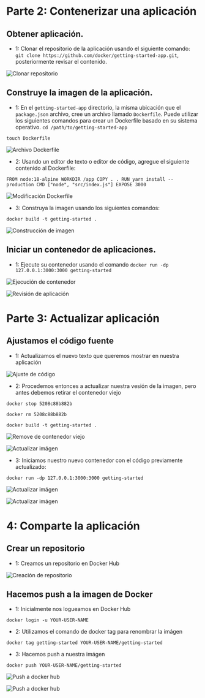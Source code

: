 # Parte 2: Contenerizar una aplicación

## Obtener aplicación.

+ 1: Clonar el repositorio de la aplicación usando el siguiente comando: `git clone https://github.com/docker/getting-started-app.git`, posteriormente revisar el contenido.

![Clonar repositorio](/images/Paso2Img1.png)

## Construye la imagen de la aplicación.

+ 1: En el `getting-started-app` directorio, la misma ubicación que el `package.json` archivo, cree un archivo llamado `Dockerfile`. Puede utilizar los siguientes comandos para crear un Dockerfile basado en su sistema operativo.
`cd /path/to/getting-started-app`

`touch Dockerfile`

![Archivo Dockerfile](/images/Paso2Img2.png)

+ 2: Usando un editor de texto o editor de código, agregue el siguiente contenido al Dockerfile:

`FROM node:18-alpine
WORKDIR /app
COPY . .
RUN yarn install --production
CMD ["node", "src/index.js"]
EXPOSE 3000`

![Modificación Dockerfile](/images/Paso2Img3.png)

+ 3: Construya la imagen usando los siguientes comandos:

`docker build -t getting-started .`

![Construcción de imagen](/images/Paso2Img4.png)

## Iniciar un contenedor de aplicaciones.

+ 1: Ejecute su contenedor usando el comando `docker run -dp 127.0.0.1:3000:3000 getting-started`

![Ejecución de contenedor](/images/Paso2Img5.png)

![Revisión de aplicación](/images/Paso2Img6.png)

# Parte 3: Actualizar aplicación

## Ajustamos el código fuente

+ 1: Actualizamos el nuevo texto que queremos mostrar en nuestra aplicación

![Ajuste de código](/images/Paso3Img1.png)

+ 2: Procedemos entonces a actualizar nuestra vesión de la imagen, pero antes debemos retirar el contenedor viejo

`docker stop 5208c88b882b`

`docker rm 5208c88b882b`

`docker build -t getting-started .`

![Remove de contenedor viejo](/images/Paso3Ing2.png)

![Actualizar imágen](/images/Paso3Img3.png)

+ 3: Iniciamos nuestro nuevo contenedor con el código previamente actualizado:

`docker run -dp 127.0.0.1:3000:3000 getting-started`

![Actualizar imágen](/images/Paso3Img4.png)

![Actualizar imágen](/images/Paso3Img5.png)


# 4: Comparte la aplicación

## Crear un repositorio

+ 1: Creamos un repositorio en Docker Hub

![Creación de repositorio](/images/Paso4Img1.png)

## Hacemos push a la imagen de Docker

+ 1: Inicialmente nos logueamos en Docker Hub

`docker login -u YOUR-USER-NAME`

+ 2: Utilizamos el comando de docker tag para renombrar la imágen

`docker tag getting-started YOUR-USER-NAME/getting-started`

+ 3: Hacemos push a nuestra imágen

`docker push YOUR-USER-NAME/getting-started`

![Push a docker hub](/images/Paso4Img2.png)

![Push a docker hub](/images/Paso4Img3.png)





